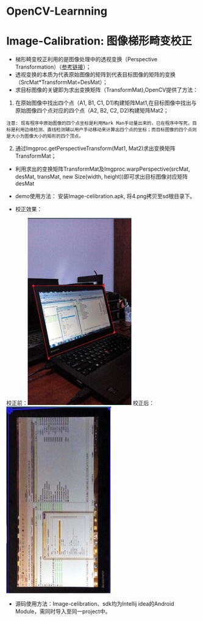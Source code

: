 # OpenCV-Learnning

Image-Calibration: 图像梯形畸变校正
=================
+ 梯形畸变校正利用的是图像处理中的透视变换（Perspective Transformation）（[参考链接](http://blog.csdn.net/xiaowei_cqu/article/details/26471527)）；
+ 透视变换的本质为代表原始图像的矩阵到代表目标图像的矩阵的变换（SrcMat*TransformMat=DesMat）；
+ 求目标图像的关键即为求出变换矩阵（TransformMat),OpenCV提供了方法：

1. 在原始图像中找出四个点（A1, B1, C1, D1)构建矩阵Mat1,在目标图像中找出与原始图像四个点对应的四个点（A2, B2, C2, D2)构建矩阵Mat2；

`注意: 现有程序中原始图像的四个点坐标是利用Mark Man手动量出来的，已在程序中写死，目标是利用边缘检测、直线检测辅以用户手动移动来计算出四个点的坐标；而目标图像的四个点则是大小为图像大小的矩形的四个顶点。`

2. 通过Imgproc.getPerspectiveTransform(Mat1, Mat2)求出变换矩阵TransformMat；

+ 利用求出的变换矩阵TransformMat及Imgproc.warpPerspective(srcMat, desMat, transMat, new Size(width, height))即可求出目标图像对应矩阵desMat

+ demo使用方法：
安装Image-celibration.apk, 将4.png拷贝至sd根目录下。

+ 校正效果：

校正前：![](https://github.com/lian3139/OpenCV-Learnning/blob/master/srcMat.png)
校正后：![](https://github.com/lian3139/OpenCV-Learnning/blob/master/desMat.png)

+ 源码使用方法：Image-celibration、sdk均为Intellij idea的Android Module，需同时导入至同一project中。

